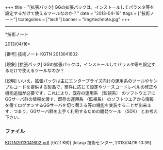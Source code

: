 ﻿+++
title = "[拡張パック] GGの拡張パックは，インストールしてパラメタ等を設定するだけで使えるツールなのか？"
date = "2013-04-16"
ttags = ["技術ノート"]
tcategories = ["tech"]
banner = "img/technote.jpg"
+++

-----------------------------------------------------------------------------------------------------------------------------

*技術ノート

2013/04/16*


[番号]
技術ノート KGTN 2013041602

[現象]
[拡張パック]
GGの拡張パックは，インストールしてパラメタ等を設定するだけで使えるツールなのか？

[説明]
いいえ，拡張パックは主にエンタープライズ向けの運用系のツールやサンプルコードを提供する製品で，案件に応じて設定やソースコードレベルの修正や機能追加が必要です．これにより，既存の運用系
（監視系） のソフトウエアにGGサーバ群の情報を渡す，既存の運用系
（監視系）
のソフトウエアから情報を得てログオンするGGサーバを切り替える等の機能を実装することが出来ます．つまり，GGサーバ群を上手く利用するための開発ツール
（SDK） とお考え下さい．


### ファイル

 
 


[KGTN2013041602.pdf](http://techreport.kitasp.net/attachments/download/1320/KGTN2013041602.pdf)
 [(52.1 KB)] [kitasp 技術センター, 2013/04/16
10:39]


 


 

